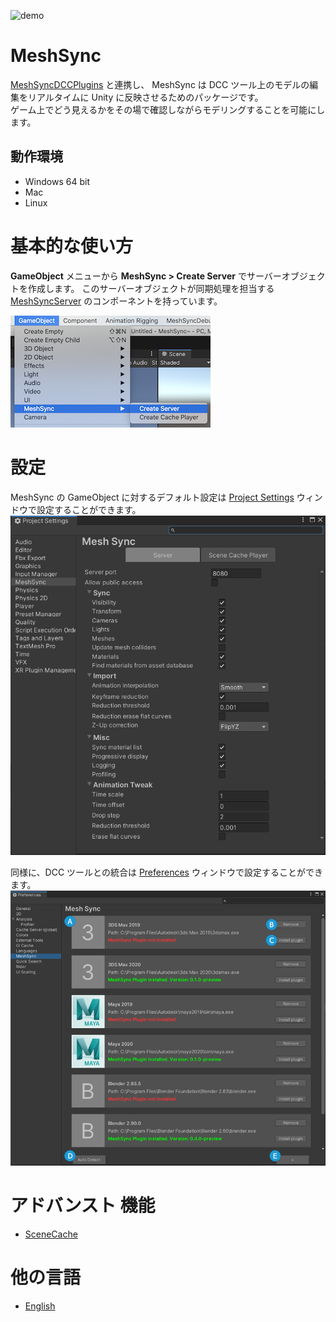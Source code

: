![demo](../images/Demo.gif)

# MeshSync

[MeshSyncDCCPlugins](https://github.com/Unity-Technologies/MeshSyncDCCPlugins) と連携し、
MeshSync は DCC ツール上のモデルの編集をリアルタイムに Unity に反映させるためのパッケージです。  
ゲーム上でどう見えるかをその場で確認しながらモデリングすることを可能にします。



## 動作環境

- Windows 64 bit
- Mac
- Linux

# 基本的な使い方

**GameObject** メニューから **MeshSync > Create Server** でサーバーオブジェクトを作成します。
このサーバーオブジェクトが同期処理を担当する [MeshSyncServer](MeshSyncServer.md) のコンポーネントを持っています。

![Menu](../images/MenuCreateServer.png)

# 設定

MeshSync の GameObject に対するデフォルト設定は
[Project Settings](ProjectSettings.md) ウィンドウで設定することができます。
![Server Settings](../images/ProjectSettingsServer.png)

同様に、DCC ツールとの統合は
[Preferences](Preferences.md) ウィンドウで設定することができます。
![Server Settings](../images/Preferences.png)


# アドバンスト 機能
- [SceneCache](SceneCache.md)

# 他の言語
- [English](../index.md)


